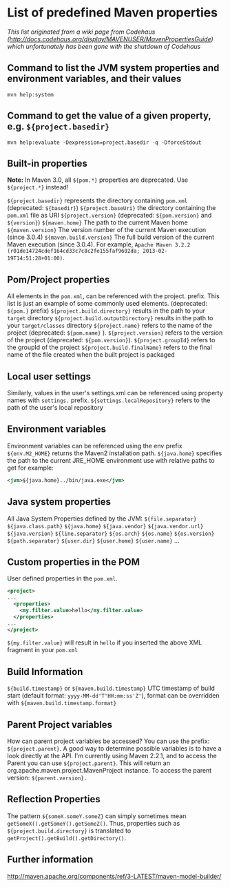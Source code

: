 # List of predefined Maven properties

*This list originated from a wiki page from Codehaus (http://docs.codehaus.org/display/MAVENUSER/MavenPropertiesGuide) which unfortunately has been gone with the shutdown of Codehaus*

## Command to list the JVM system properties and environment variables, and their values

```
mvn help:system
```

## Command to get the value of a given property, e.g. `${project.basedir}`

```
mvn help:evaluate -Dexpression=project.basedir -q -DforceStdout
```

## Built-in properties

**Note:** In Maven 3.0, all `${pom.*}` properties are deprecated. Use `${project.*}` instead!

`${project.basedir}` represents the directory containing `pom.xml` (deprecated: `${basedir}`)
`${project.baseUri}` the directory containing the `pom.xml` file as URI
`${project.version}` (deprecated: `${pom.version}` and `${version}`)
`${maven.home}` The path to the current Maven home
`${maven.version}` The version number of the current Maven execution (since 3.0.4)
`${maven.build.version}` The full build version of the current Maven execution (since 3.0.4). For example, `Apache Maven 3.2.2 (r01de14724cdef164cd33c7c8c2fe155faf9602da; 2013-02-19T14:51:28+01:00)`.

## Pom/Project properties
All elements in the `pom.xml`, can be referenced with the project. prefix. This list is just an example of some commonly used elements. (deprecated: `${pom.}` prefix)
`${project.build.directory}` results in the path to your `target` directory
`${project.build.outputDirectory}` results in the path to your `target/classes` directory
`${project.name}` refers to the name of the project (deprecated: `${pom.name}` ).
`${project.version}` refers to the version of the project (deprecated: `${pom.version}`).
`${project.groupId}` refers to the groupId of the project
`${project.build.finalName}` refers to the final name of the file created when the built project is packaged

## Local user settings
Similarly, values in the user's settings.xml can be referenced using property names with `settings.` prefix.
`${settings.localRepository}` refers to the path of the user's local repository

## Environment variables
Environment variables can be referenced using the env prefix
`${env.M2_HOME}` returns the Maven2 installation path.
`${java.home}` specifies the path to the current JRE_HOME environment use with relative paths to get for example:
```xml
<jvm>${java.home}../bin/java.exe</jvm>
```

## Java system properties
All Java System Properties defined by the JVM:
`${file.separator}`
`${java.class.path}`
`${java.home}`
`${java.vendor}`
`${java.vendor.url}`
`${java.version}`
`${line.separator}`
`${os.arch}`
`${os.name}`
`${os.version}`
`${path.separator}`
`${user.dir}`
`${user.home}`
`${user.name}`
...

## Custom properties in the POM
User defined properties in the `pom.xml`.
```xml
<project>
...
  <properties>
    <my.filter.value>hello</my.filter.value>
  </properties>
...
</project>
```

`${my.filter.value}` will result in `hello` if you inserted the above XML fragment in your `pom.xml`

## Build Information
`${build.timestamp}` or `${maven.build.timestamp}` UTC timestamp of build start (default format: `yyyy-MM-dd'T'HH:mm:ss'Z'`), format can be overridden with `${maven.build.timestamp.format}`

## Parent Project variables
How can parent project variables be accessed?
You can use the prefix: `${project.parent}`.
A good way to determine possible variables is to have a look directly at the API. I'm currently using Maven 2.2.1, and to access the Parent you can use `${project.parent}`. This will return an org.apache.maven.project.MavenProject instance.
To access the parent version: `${parent.version}.`

## Reflection Properties
The pattern `${someX.someY.someZ}` can simply sometimes mean `getSomeX().getSomeY().getSomeZ()`. Thus, properties such as `${project.build.directory}` is translated to `getProject().getBuild().getDirectory()`.

## Further information
http://maven.apache.org/components/ref/3-LATEST/maven-model-builder/
